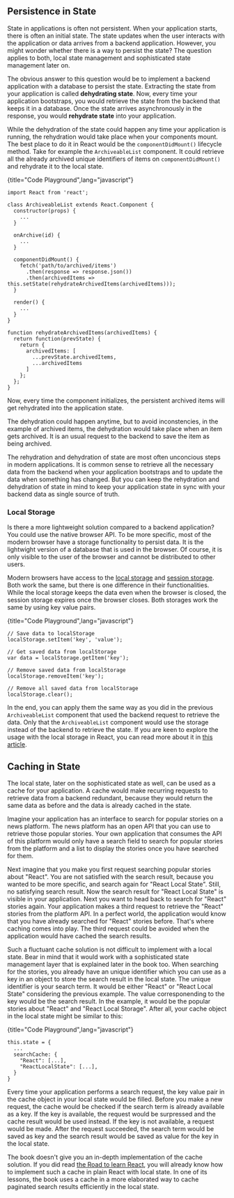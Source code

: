 ## Persistence in State

State in applications is often not persistent. When your application starts, there is often an initial state. The state updates when the user interacts with the application or data arrives from a backend application. However, you might wonder whether there is a way to persist the state? The question applies to both, local state management and sophisticated state management later on.

The obvious answer to this question would be to implement a backend application with a database to persist the state. Extracting the state from your application is called **dehydrating state**. Now, every time your application bootstraps, you would retrieve the state from the backend that keeps it in a database. Once the state arrives asynchronously in the response, you would **rehydrate state** into your application.

While the dehydration of the state could happen any time your application is running, the rehydration would take place when your components mount. The best place to do it in React would be the `componentDidMount()` lifecycle method. Take for example the `ArchiveableList` component. It could retrieve all the already archived unique identifiers of items on `componentDidMount()` and rehydrate it to the local state.

{title="Code Playground",lang="javascript"}
~~~~~~~~
import React from 'react';

class ArchiveableList extends React.Component {
  constructor(props) {
    ...
  }

  onArchive(id) {
    ...
  }

  componentDidMount() {
    fetch('path/to/archived/items')
      .then(response => response.json())
      .then(archivedItems => this.setState(rehydrateArchivedItems(archivedItems)));
  }

  render() {
    ...
  }
}

function rehydrateArchivedItems(archivedItems) {
  return function(prevState) {
    return {
      archivedItems: [
        ...prevState.archivedItems,
        ...archivedItems
      ]
    };
  };
}
~~~~~~~~

Now, every time the component initializes, the persistent archived items will get rehydrated into the application state.

The dehydration could happen anytime, but to avoid inconstencies, in the example of archived items, the dehydration would take place when an item gets archived. It is an usual request to the backend to save the item as being archived.

The rehydration and dehydration of state are most often unconcious steps in modern applications. It is common sense to retrieve all the necessary data from the backend when your application bootstraps and to update the data when something has changed. But you can keep the rehydration and dehydration of state in mind to keep your application state in sync with your backend data as single source of truth.

### Local Storage

Is there a more lightweight solution compared to a backend application? You could use the native browser API. To be more specific, most of the modern browser have a storage functionality to persist data. It is the lightwight version of a database that is used in the browser. Of course, it is only visible to the user of the browser and cannot be distributed to other users.

Modern browsers have access to the [local storage](https://developer.mozilla.org/en/docs/Web/API/Window/localStorage) and [session storage](https://developer.mozilla.org/en/docs/Web/API/Window/sessionStorage). Both work the same, but there is one difference in their functionalities. While the local storage keeps the data even when the browser is closed, the session storage expires once the browser closes. Both storages work the same by using key value pairs.

{title="Code Playground",lang="javascript"}
~~~~~~~~
// Save data to localStorage
localStorage.setItem('key', 'value');

// Get saved data from localStorage
var data = localStorage.getItem('key');

// Remove saved data from localStorage
localStorage.removeItem('key');

// Remove all saved data from localStorage
localStorage.clear();
~~~~~~~~

In the end, you can apply them the same way as you did in the previous `ArchiveableList` component that used the backend request to retrieve the data. Only that the `ArchiveableList` component would use the storage instead of the backend to retrieve the state. If you are keen to explore the usage with the local storage in React, you can read more about it in [this article](https://www.robinwieruch.de/local-storage-react/).

## Caching in State

The local state, later on the sophisticated state as well, can be used as a cache for your application. A cache would make recurring requests to retrieve data from a backend redundant, because they would return the same data as before and the data is already cached in the state.

Imagine your application has an interface to search for popular stories on a news platform. The news platform has an open API that you can use to retrieve those popular stories. Your own application that consumes the API of this platform would only have a search field to search for popular stories from the platform and a list to display the stories once you have searched for them.

Next imagine that you make you first request searching popular stories about "React". You are not satisfied with the search result, because you wanted to be more specific, and search again for "React Local State". Still, no satisfying search result. Now the search result for "React Local State" is visible in your application. Next you want to head back to search for "React" stories again. Your application makes a third request to retrieve the "React" stories from the platform API. In a perfect world, the application would know that you have already searched for "React" stories before. That's where caching comes into play. The third request could be avoided when the application would have cached the search results.

Such a fluctuant cache solution is not difficult to implement with a local state. Bear in mind that it would work with a sophisticated state management layer that is explained later in the book too. When searching for the stories, you already have an unique identifier which you can use as a key in an object to store the search result in the local state. The unique identifier is your search term. It would be either "React" or "React Local State" considering the previous example. The value corresponending to the key would be the search result. In the example, it would be the popular stories about "React" and "React Local Storage". After all, your cache object in the local state might be similar to this:

{title="Code Playground",lang="javascript"}
~~~~~~~~
this.state = {
  ...
  searchCache: {
    "React": [...],
    "ReactLocalState": [...],
  }
}
~~~~~~~~

Every time your application performs a search request, the key value pair in the cache object in your local state would be filled. Before you make a new request, the cache would be checked if the search term is already available as a key. If the key is available, the request would be surpressed and the cache result would be used instead. If the key is not available, a request would be made. After the request succeeded, the search term would be saved as key and the search result would be saved as value for the key in the local state.

The book doesn't give you an in-depth implementation of the cache solution. If you did read [the Road to learn React](https://www.robinwieruch.de/the-road-to-learn-react/), you will already know how to implement such a cache in plain React with local state. In one of its lessons, the book uses a cache in a more elaborated way to cache paginated search results efficiently in the local state.